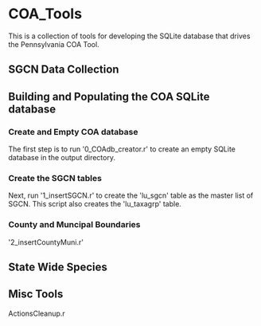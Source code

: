 # COA_Tools
This is a collection of tools for developing the SQLite database that drives the Pennsylvania COA Tool.

## SGCN Data Collection


## Building and Populating the COA SQLite database

### Create and Empty COA database
The first step is to run '0_COAdb_creator.r' to create an empty SQLite database in the output directory.
### Create the SGCN tables
Next, run '1_insertSGCN.r' to create the 'lu_sgcn' table as the master list of SGCN. This script also creates the 'lu_taxagrp' table.
### County and Muncipal Boundaries
'2_insertCountyMuni.r'

## State Wide Species

## Misc Tools

ActionsCleanup.r
